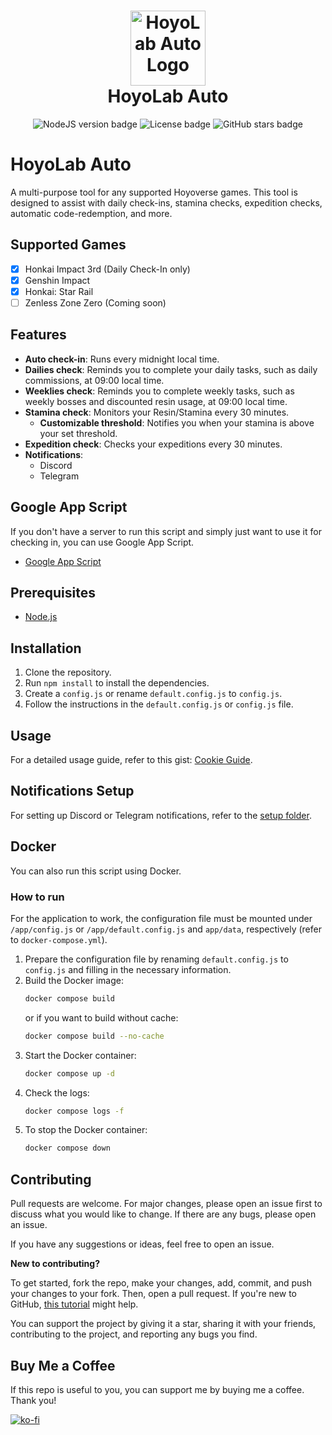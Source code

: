 <h1 align="center">
    <img width="120" height="120" src="https://i.ibb.co/nRqTkXv/image.png" alt="HoyoLab Auto Logo"><br>
    HoyoLab Auto
</h1>

<p align="center">
   <img src="https://img.shields.io/badge/NodeJS-20.2.0-green" alt="NodeJS version badge">
   <img src="https://img.shields.io/github/license/torikushiii/hoyolab-auto" alt="License badge">
   <img src="https://img.shields.io/github/stars/torikushiii/hoyolab-auto" alt="GitHub stars badge">
</p>

# HoyoLab Auto

A multi-purpose tool for any supported Hoyoverse games. This tool is designed to assist with daily check-ins, stamina checks, expedition checks, automatic code-redemption, and more.

## Supported Games
- [x] Honkai Impact 3rd (Daily Check-In only)
- [x] Genshin Impact
- [x] Honkai: Star Rail
- [ ] Zenless Zone Zero (Coming soon)

## Features
- **Auto check-in**: Runs every midnight local time.
- **Dailies check**: Reminds you to complete your daily tasks, such as daily commissions, at 09:00 local time.
- **Weeklies check**: Reminds you to complete weekly tasks, such as weekly bosses and discounted resin usage, at 09:00 local time.
- **Stamina check**: Monitors your Resin/Stamina every 30 minutes.
  - **Customizable threshold**: Notifies you when your stamina is above your set threshold.
- **Expedition check**: Checks your expeditions every 30 minutes.
- **Notifications**:
  - Discord
  - Telegram

## Google App Script
If you don't have a server to run this script and simply just want to use it for checking in, you can use Google App Script.
  - [Google App Script](https://github.com/torikushiii/hoyolab-auto/tree/main/services)

## Prerequisites
- [Node.js](https://nodejs.org/en/)

## Installation
1. Clone the repository.
2. Run `npm install` to install the dependencies.
3. Create a `config.js` or rename `default.config.js` to `config.js`.
4. Follow the instructions in the `default.config.js` or `config.js` file.

## Usage
For a detailed usage guide, refer to this gist: [Cookie Guide](https://gist.github.com/torikushiii/59eff33fc8ea89dbc0b2e7652db9d3fd).

## Notifications Setup
For setting up Discord or Telegram notifications, refer to the [setup folder](https://github.com/torikushiii/hoyolab-auto/tree/main/setup).

## Docker
You can also run this script using Docker.

### How to run
For the application to work, the configuration file must be mounted under `/app/config.js` or `/app/default.config.js` and `app/data`, respectively (refer to `docker-compose.yml`).

  1. Prepare the configuration file by renaming `default.config.js` to `config.js` and filling in the necessary information.
  2. Build the Docker image:
      ```bash
      docker compose build
      ```
      or if you want to build without cache:
      ```bash
      docker compose build --no-cache
      ```
  3. Start the Docker container:
      ```bash
      docker compose up -d
      ```
  4. Check the logs:
      ```bash
      docker compose logs -f
      ```
  5. To stop the Docker container:
      ```bash
      docker compose down
      ```

## Contributing
Pull requests are welcome. For major changes, please open an issue first to discuss what you would like to change. If there are any bugs, please open an issue.

If you have any suggestions or ideas, feel free to open an issue.

**New to contributing?**

To get started, fork the repo, make your changes, add, commit, and push your changes to your fork. Then, open a pull request. If you're new to GitHub, [this tutorial](https://www.freecodecamp.org/news/how-to-make-your-first-pull-request-on-github-3#let-s-make-our-first-pull-request-) might help.

You can support the project by giving it a star, sharing it with your friends, contributing to the project, and reporting any bugs you find.

## Buy Me a Coffee
If this repo is useful to you, you can support me by buying me a coffee. Thank you!

[![ko-fi](https://ko-fi.com/img/githubbutton_sm.svg)](https://ko-fi.com/torikushiii)
